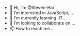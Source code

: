 - 👋 Hi, I’m @Steven-Hai
- 👀 I’m interested in JavaScript, ...
- 🌱 I’m currently learning .IT..
- 💞️ I’m looking to collaborate on ...
- 📫 How to reach me ...

<!---
Steven-Hai/Steven-Hai is a ✨ special ✨ repository because its `README.md` (this file) appears on your GitHub profile.
You can click the Preview link to take a look at your changes.
--->
